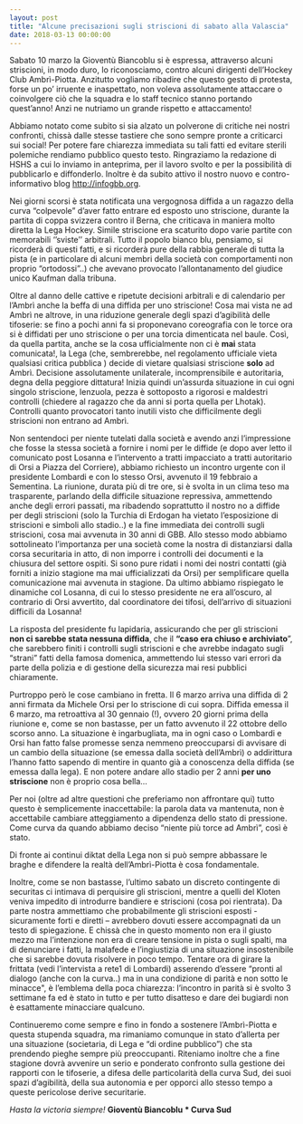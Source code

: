 ```yaml
---
layout: post
title: "Alcune precisazioni sugli striscioni di sabato alla Valascia"
date: 2018-03-13 00:00:00
---
```


Sabato 10 marzo la Gioventù Biancoblu si è espressa, attraverso alcuni 
striscioni, in modo duro, lo riconosciamo, contro alcuni dirigenti 
dell’Hockey Club Ambrì-Piotta. Anzitutto vogliamo ribadire che questo 
gesto di protesta, forse un po’ irruente e inaspettato, non voleva 
assolutamente attaccare o coinvolgere ciò che la squadra e lo staff 
tecnico stanno portando quest’anno! Anzi ne nutriamo un grande rispetto 
e attaccamento!

Abbiamo notato come subito si sia alzato un polverone di critiche nei 
nostri confronti, chissà dalle stesse tastiere che sono sempre pronte a 
criticarci sui social! Per potere fare chiarezza immediata su tali fatti 
ed evitare sterili polemiche rendiamo pubblico questo testo. Ringraziamo 
la redazione di HSHS a cui lo inviamo in anteprima, per il lavoro svolto 
e per la possibilità di pubblicarlo e diffonderlo. Inoltre è da subito 
attivo il nostro nuovo e contro-informativo blog <http://infogbb.org>. 

Nei giorni scorsi è stata notificata una vergognosa diffida a un ragazzo 
della curva “colpevole” d’aver fatto entrare ed esposto uno striscione, 
durante la partita di coppa svizzera contro il Berna, che criticava in 
maniera molto diretta la Lega Hockey. Simile striscione era scaturito 
dopo varie partite con memorabili ‘’sviste’’ arbitrali. Tutto il popolo 
bianco blu, pensiamo, si ricorderà di questi fatti, e si ricorderà pure 
della rabbia generale di tutta la pista (e in particolare di alcuni 
membri della società con comportamenti non proprio “ortodossi”..) che 
avevano provocato l’allontanamento del giudice unico Kaufman dalla 
tribuna. 

Oltre al danno delle cattive e ripetute decisioni arbitrali e di 
calendario per l’Ambrì anche la beffa di una diffida per uno striscione! 
Cosa mai vista ne ad Ambrì ne altrove, in una riduzione generale degli 
spazi d’agibilità delle tifoserie: se fino a pochi anni fa si 
proponevano coreografia con le torce ora si è diffidati per uno 
striscione o per una torcia dimenticata nel baule.
Così, da quella partita, anche se la cosa ufficialmente non ci è **mai** 
stata comunicata!, la Lega (che, sembrerebbe, nel regolamento ufficiale 
vieta qualsiasi critica pubblica ) decide di vietare qualsiasi 
striscione **solo** ad Ambrì. Decisione assolutamente unilaterale, 
incomprensibile e autoritaria, degna della peggiore dittatura! Inizia 
quindi un’assurda situazione in cui ogni singolo striscione, lenzuola, 
pezza è sottoposto a rigorosi e maldestri controlli (chiedere al ragazzo 
che da anni si porta quella per Lhotak). Controlli quanto provocatori 
tanto inutili visto che difficilmente degli striscioni non entrano ad 
Ambrì.

Non sentendoci per niente tutelati dalla società e avendo anzi 
l’impressione che fosse la stessa società a fornire i nomi per le 
diffide (e dopo aver letto il comunicato post Losanna e l’intervento a 
tratti impacciato a tratti autoritario di Orsi a Piazza del Corriere), 
abbiamo richiesto un incontro urgente con il presidente Lombardi e con 
lo stesso Orsi, avvenuto il 19 febbraio a Sementina. La riunione, durata 
più di tre ore, si è svolta in un clima teso ma trasparente, parlando 
della difficile situazione repressiva, ammettendo anche degli errori 
passati, ma ribadendo soprattutto il nostro no a diffide per degli 
striscioni (solo la Turchia di Erdogan ha vietato l’esposizione di 
striscioni e simboli allo stadio..) e la fine immediata dei controlli 
sugli striscioni, cosa mai avvenuta in 30 anni di GBB. Allo stesso modo 
abbiamo sottolineato l’importanza per una società come la nostra di 
distanziarsi dalla corsa securitaria in atto, di non imporre i controlli 
dei documenti e la chiusura del settore ospiti. Si sono pure ridati i 
nomi dei nostri contatti (già forniti a inizio stagione ma mai 
ufficializzati da Orsi) per semplificare quella comunicazione mai 
avvenuta in stagione. Da ultimo abbiamo rispiegato le dinamiche col 
Losanna, di cui lo stesso presidente ne era all’oscuro, al contrario di 
Orsi avvertito, dal coordinatore dei tifosi, dell’arrivo di situazioni 
difficili da Losanna!

La risposta del presidente fu lapidaria, assicurando che per gli 
striscioni **non ci sarebbe stata nessuna diffida**, che il **“caso era 
chiuso e archiviato**”, che sarebbero finiti i controlli sugli 
striscioni e che avrebbe indagato sugli “strani” fatti della famosa 
domenica, ammettendo lui stesso vari errori da parte della polizia e di 
gestione della sicurezza mai resi pubblici chiaramente.

Purtroppo però le cose cambiano in fretta. Il 6 marzo arriva una diffida 
di 2 anni firmata da Michele Orsi per lo striscione di cui sopra. 
Diffida emessa il 6 marzo, ma retroattiva al 30 gennaio (!), ovvero 20 
giorni prima della riunione e, come se non bastasse, per un fatto 
avvenuto il 22 ottobre dello scorso anno. La situazione è ingarbugliata, 
ma in ogni caso o Lombardi e Orsi han fatto false promesse senza nemmeno 
preoccuparsi di avvisare di un cambio della situazione (se emessa dalla 
società dell’Ambrì) o addirittura l’hanno fatto sapendo di mentire in 
quanto già a conoscenza della diffida (se emessa dalla lega).
E non potere andare allo stadio per 2 anni **per uno striscione** non è 
proprio cosa bella…  

Per noi (oltre ad altre questioni che preferiamo non affrontare qui) 
tutto questo è semplicemente inaccettabile: la parola data va mantenuta, 
non è accettabile cambiare atteggiamento a dipendenza dello stato di 
pressione. Come curva da quando abbiamo deciso “niente più torce ad 
Ambrì”, così è stato. 

Di fronte ai continui diktat della Lega non si può sempre abbassare le 
braghe e difendere la realtà dell’Ambrì-Piotta è cosa fondamentale.  

Inoltre, come se non bastasse, l’ultimo sabato un discreto contingente 
di securitas ci intimava di perquisire gli striscioni, mentre a quelli 
del Kloten veniva impedito di introdurre bandiere e striscioni (cosa poi 
rientrata).
Da parte nostra ammettiamo che probabilmente gli striscioni esposti - 
sicuramente forti e diretti – avrebbero dovuti essere accompagnati da un 
testo di spiegazione. E chissà che in questo momento non era il giusto 
mezzo ma l’intenzione non era di creare tensione in pista o sugli 
spalti, ma di denunciare i fatti, la malafede e l’ingiustizia di una 
situazione insostenibile che si sarebbe dovuta risolvere in poco tempo. 
Tentare ora di girare la frittata (vedi l’intervista a rete1 di 
Lombardi) asserendo d’essere “pronti al dialogo (anche con la curva..) 
ma in una condizione di parità e non sotto le minacce", è l’emblema 
della poca chiarezza: l’incontro in parità si è svolto 3 settimane fa ed 
è stato in tutto e per tutto disatteso e dare dei bugiardi non è 
esattamente minacciare qualcuno.

Continueremo come sempre e fino in fondo a sostenere l’Ambrì-Piotta e 
questa stupenda squadra, ma rimaniamo comunque in stato d’allerta per 
una situazione (societaria, di Lega e “di ordine pubblico”) che sta 
prendendo pieghe sempre più preoccupanti. Riteniamo inoltre che a fine 
stagione dovrà avvenire un serio e ponderato confronto sulla gestione 
dei rapporti con le tifoserie, a difesa delle particolarità della curva 
Sud, dei suoi spazi d’agibilità, della sua autonomia e per opporci allo 
stesso tempo a queste pericolose derive securitarie.


_Hasta la victoria siempre!_
**Gioventù Biancoblu * Curva Sud**

